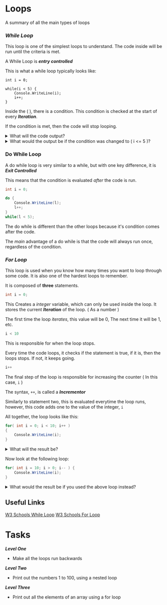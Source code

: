 # Loops

A summary of all the main types of loops


### _While Loop_

This loop is one of the simplest loops to understand.
The code inside will be run until the criteria is met.

A While Loop is **_entry controlled_**

This is what a while loop typically looks like:

```
int i = 0;

while(i < 5) {
    Console.WriteLine(i);
    i++;
}
```

Inside the ( ), there is a condition. This condition is checked at the start of every **_Iteration_**.

If the condition is met, then the code will stop looping.

<details>
    <summary>
        What will the code output?
    </summary>

    0 1 2 3 4

</details>

<details>
    <summary>
        What would the output be if the condition was changed to ( i <= 5 )?
    </summary>

    0 1 2 3 4 5

</details>






### Do While Loop

A do while loop is very similar to a while, but with one key difference,
it is **_Exit Controlled_**

This means that the condition is evaluated _after_ the code is run. 

```csharp
int i = 0;

do {
    Console.WriteLine(l);
    l++;
}
while(l < 5);
```

The do while is different than the other loops because it's condition comes after the code.

The _main_ advantage of a do while is that the code will always run once, regardless of the condition.



### _For Loop_

This loop is used when you know how many times you want to loop through some code.
It is also one of the hardest loops to remember.

It is composed of **three** statements.

```csharp
int i = 0;
```

This Creates a _integer_ variable, which can only be used inside the loop. It stores the current **_Iteration_** of the loop. ( As a number )

The first time the loop _iterates_, this value will be 0,
The next time it will be 1, etc.

```csharp
i < 10
```

This is responsible for when the loop stops.

Every time the code loops, it checks if the statement is true, if it is, then the loops stops. If not, it keeps going.

```csharp
i++
```

The final step of the loop is responsible for increasing the counter ( In this case, ```i``` )

The syntax, ```++```, is called a **_Incrementor_**

Similarly to statement two, this is evaluated everytime the loop runs, however, this code adds one to the value of the integer, ```i```


All together, the loop looks like this:

```csharp
for( int i = 0; i < 10; i++ ) 
{ 
    Console.WriteLine(i);
}
```

<details>
    <summary>
        What will the result be?
    </summary>

    0 1 2 3 4 5 6 7 8 9

    Notice how the number 10 is NOT printed!

</details>

Now look at the following loop: 

```csharp
for( int i = 10; i > 0; i-- ) {
    Console.WriteLine(i);
}
```

<details>
    <summary>
        What would the result be if you used the above loop instead?
    </summary>

    10 9 8 7 6 5 4 3 2 1

</details>


## Useful Links
[W3 Schools While Loop](https://www.w3schools.com/cs/cs_while_loop.php)
[W3 Schools For Loop](https://www.w3schools.com/cs/cs_for_loop.php)


# Tasks

**_Level One_**
+ Make all the loops run backwards

**_Level Two_**
+ Print out the numbers 1 to 100, using a nested loop

**_Level Three_**
+ Print out all the elements of an array using a for loop



